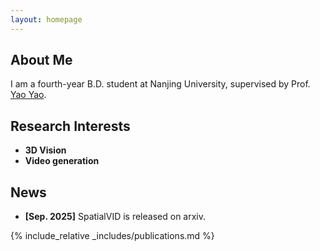 ```yaml
---
layout: homepage
---
```


## About Me

I am a fourth-year B.D. student at Nanjing University, supervised by Prof. <a href="https://yoyo000.github.io/" target="_blank" rel="noopener">Yao Yao</a>.

## Research Interests

- **3D Vision**
- **Video generation**

## News

- **[Sep. 2025]** SpatialVID is released on arxiv.

{% include_relative _includes/publications.md %}

